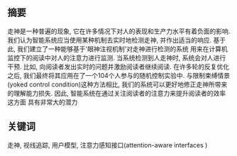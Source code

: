## 摘要

走神是一种普遍的现象,
它在许多情况下对人的表现和生产力水平有着负面的影响.
我们认为智能系统应当使用某种机制去实时地检测走神,
并作出适当的响应.
基于此, 我们建立了一种能够基于'眼神注视机制'对走神进行检测的系统
用来在计算机监控下的阅读中对人的注意力进行监测.
当系统检测到人走神时, 系统会对人进行干预.
比如, 向阅读者发出实时的问题并激励阅读者继续阅读.
在许多轮的反复优化之后,
我们最终将其应用在了一个104个人参与的随机控制实验中.
与限制束缚情景(yoked control condition)这种方法相比, 
我们的系统可以更好地修正走神所带来的理解能力损失.
因此, 智能系统在通过关注阅读者的注意力来提升阅读者的效率这方面
具有非常大的潜力

## 关键词

走神, 视线追踪, 用户模型, 注意力感知接口(attention-aware interfaces )